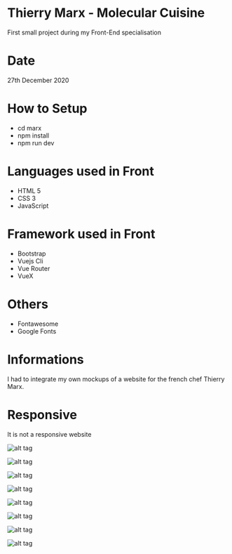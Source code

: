 # Thierry Marx - Molecular Cuisine
First small project during my Front-End specialisation

# Date
27th December 2020

# How to Setup
- cd marx
- npm install
- npm run dev

# Languages used in Front
- HTML 5
- CSS 3
- JavaScript

# Framework used in Front
- Bootstrap
- Vuejs Cli
- Vue Router
- VueX

# Others
- Fontawesome
- Google Fonts

# Informations
I had to integrate my own mockups of a website for the french chef Thierry Marx.

# Responsive
It is not a responsive website


![alt tag](https://user-images.githubusercontent.com/73991398/103199663-99378880-48eb-11eb-8ae8-a2643bc231bd.png)

![alt tag](https://user-images.githubusercontent.com/73991398/103199421-1f9f9a80-48eb-11eb-94c6-3b2d013a4821.png)

![alt tag](https://user-images.githubusercontent.com/73991398/103199682-a18fc380-48eb-11eb-81b5-ef75697c25e4.png)

![alt tag](https://user-images.githubusercontent.com/73991398/103199442-2af2c600-48eb-11eb-9020-08fbf83c4653.png)

![alt tag](https://user-images.githubusercontent.com/73991398/103199713-b3716680-48eb-11eb-959f-97e93e91b4c2.png)

![alt tag](https://user-images.githubusercontent.com/73991398/103199724-b8ceb100-48eb-11eb-8a79-acd4cb731e78.png)

![alt tag](https://user-images.githubusercontent.com/73991398/103199730-bbc9a180-48eb-11eb-98be-66c355b478be.png)

![alt tag](https://user-images.githubusercontent.com/73991398/103199706-abb1c200-48eb-11eb-8b0a-a0a7279230b6.png)
